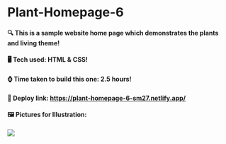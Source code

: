 # Plant-Homepage-6

#### :mag: This is a sample website home page which demonstrates the plants and living theme!

#### 🖥️ Tech used: HTML & CSS! 

#### :watch: Time taken to build this one: 2.5 hours!

#### :paperclip: Deploy link: **https://plant-homepage-6-sm27.netlify.app/**

#### 🖼️ Pictures for Illustration:
![](https://cdn.discordapp.com/attachments/663324452934778880/1029393764420157460/Screenshot_2022-10-11_193300.jpeg)
